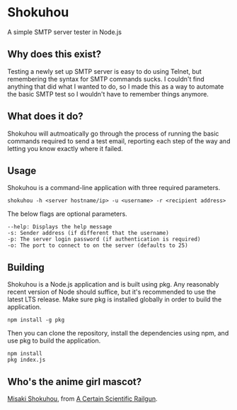 # Shokuhou
 A simple SMTP server tester in Node.js

## Why does this exist?
Testing a newly set up SMTP server is easy to do using Telnet, but remembering the syntax for SMTP commands sucks. I couldn't find anything that did what I wanted to do, so I made this as a way to automate the basic SMTP test so I wouldn't have to remember things anymore.

## What does it do?
Shokuhou will autmoatically go through the process of running the basic commands required to send a test email, reporting each step of the way and letting you know exactly where it failed.

## Usage
Shokuhou is a command-line application with three required parameters.

```
shokuhou -h <server hostname/ip> -u <username> -r <recipient address>
```

The below flags are optional parameters.

```
--help: Displays the help message
-s: Sender address (if different that the username)
-p: The server login password (if authentication is required)
-o: The port to connect to on the server (defaults to 25)
```

## Building
Shokuhou is a Node.js application and is built using pkg. Any reasonably recent version of Node should suffice, but it's recommended to use the latest LTS release. Make sure pkg is installed globally in order to build the application.

```
npm install -g pkg
```

Then you can clone the repository, install the dependencies using npm, and use pkg to build the application.

```
npm install
pkg index.js
```

## Who's the anime girl mascot?
[Misaki Shokuhou](https://toarumajutsunoindex.fandom.com/wiki/Shokuhou_Misaki), from [A Certain Scientific Railgun](https://kitsu.io/anime/toaru-kagaku-no-railgun).